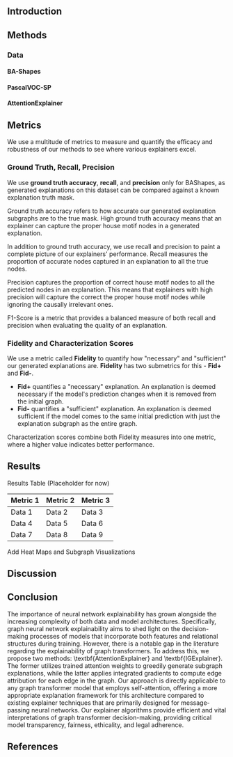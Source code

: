 ## Introduction

## Methods

### Data

#### BA-Shapes

#### PascalVOC-SP

#### AttentionExplainer

## Metrics

We use a multitude of metrics to measure and quantify the efficacy and robustness of our methods to see where various explainers excel.

### Ground Truth, Recall, Precision

We use **ground truth accuracy**, **recall**, and **precision** only for BAShapes, as generated explanations on this dataset can be compared against a known explanation truth mask.

Ground truth accuracy refers to how accurate our generated explanation subgraphs are to the true mask. High ground truth accuracy means that an explainer can capture the proper house motif nodes in a generated explanation.

In addition to ground truth accuracy, we use recall and precision to paint a complete picture of our explainers' performance. Recall measures the proportion of accurate nodes captured in an explanation to all the true nodes. 

Precision captures the proportion of correct house motif nodes to all the predicted nodes in an explanation. This means that explainers with high precision will capture the correct the proper house motif nodes while ignoring the causally irrelevant ones.

F1-Score is a metric that provides a balanced measure of both recall and precision when evaluating the quality of an explanation.

### Fidelity and Characterization Scores

We use a metric called **Fidelity** to quantify how "necessary" and "sufficient" our generated explanations are. **Fidelity** has two submetrics for this - **Fid+** and **Fid-**.

* **Fid+** quantifies a "necessary" explanation. An explanation is deemed necessary if the model's prediction changes when it is removed from the initial graph.
* **Fid-** quantifies a "sufficient" explanation. An explanation is deemed sufficient if the model comes to the same initial prediction with just the explanation subgraph as the entire graph.

Characterization scores combine both Fidelity measures into one metric, where a higher value indicates better performance.

## Results

Results Table (Placeholder for now)

| Metric 1 | Metric 2 | Metric 3 |
|----------|----------|----------|
| Data 1   | Data 2   | Data 3   |
| Data 4   | Data 5   | Data 6   |
| Data 7   | Data 8   | Data 9   |

Add Heat Maps and Subgraph Visualizations


## Discussion

## Conclusion

The importance of neural network explainability has grown alongside the increasing complexity of both data and model architectures. Specifically, graph neural network explainability aims to shed light on the decision-making processes of models that incorporate both features and relational structures during training. However, there is a notable gap in the literature regarding the explainability of graph transformers. To address this, we propose two methods: \textbf{AttentionExplainer} and \textbf{IGExplainer}. The former utilizes trained attention weights to greedily generate subgraph explanations, while the latter applies integrated gradients to compute edge attribution for each edge in the graph. Our approach is directly applicable to any graph transformer model that employs self-attention, offering a more appropriate explanation framework for this architecture compared to existing explainer techniques that are primarily designed for message-passing neural networks. Our explainer algorithms provide efficient and vital interpretations of graph transformer decision-making, providing critical model transparency, fairness, ethicality, and legal adherence.

## References

